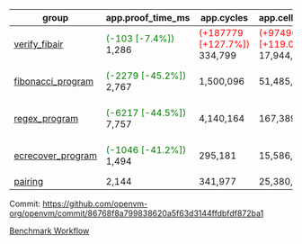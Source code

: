 | group | app.proof_time_ms | app.cycles | app.cells_used | leaf.proof_time_ms | leaf.cycles | leaf.cells_used |
| -- | -- | -- | -- | -- | -- | -- |
| [verify_fibair](https://github.com/openvm-org/openvm/blob/benchmark-results/benchmarks-pr/1413/verify_fibair-86768f8a799838620a5f63d3144ffdbfdf872ba1.md) |<span style='color: green'>(-103 [-7.4%])</span> 1,286 | <span style='color: red'>(+187779 [+127.7%])</span> 334,799 | <span style='color: red'>(+9749689 [+119.0%])</span> 17,944,353 |- | - | - |
| [fibonacci_program](https://github.com/openvm-org/openvm/blob/benchmark-results/benchmarks-pr/1413/fibonacci-86768f8a799838620a5f63d3144ffdbfdf872ba1.md) |<span style='color: green'>(-2279 [-45.2%])</span> 2,767 |  1,500,096 |  51,485,167 |<span style='color: green'>(-260 [-6.3%])</span> 3,895 | <span style='color: red'>(+450252 [+55.2%])</span> 1,265,762 | <span style='color: red'>(+31509079 [+81.1%])</span> 70,355,759 |
| [regex_program](https://github.com/openvm-org/openvm/blob/benchmark-results/benchmarks-pr/1413/regex-86768f8a799838620a5f63d3144ffdbfdf872ba1.md) |<span style='color: green'>(-6217 [-44.5%])</span> 7,757 |  4,140,164 |  167,389,450 |<span style='color: green'>(-2195 [-12.8%])</span> 14,988 | <span style='color: red'>(+1085727 [+37.4%])</span> 3,988,144 | <span style='color: red'>(+131160528 [+75.5%])</span> 304,899,925 |
| [ecrecover_program](https://github.com/openvm-org/openvm/blob/benchmark-results/benchmarks-pr/1413/ecrecover-86768f8a799838620a5f63d3144ffdbfdf872ba1.md) |<span style='color: green'>(-1046 [-41.2%])</span> 1,494 |  295,181 |  15,586,346 |<span style='color: green'>(-414 [-3.1%])</span> 13,118 | <span style='color: red'>(+735800 [+32.7%])</span> 2,989,130 | <span style='color: red'>(+110513453 [+82.6%])</span> 244,299,490 |
| [pairing](https://github.com/openvm-org/openvm/blob/benchmark-results/benchmarks-pr/1413/pairing-86768f8a799838620a5f63d3144ffdbfdf872ba1.md) | 2,144 |  341,977 |  25,380,020 | 53,668 |  9,917,078 |  1,083,961,217 |


Commit: https://github.com/openvm-org/openvm/commit/86768f8a799838620a5f63d3144ffdbfdf872ba1

[Benchmark Workflow](https://github.com/openvm-org/openvm/actions/runs/13798235640)
